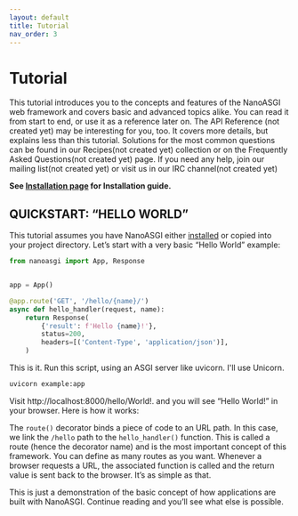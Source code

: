 ```yaml
---
layout: default
title: Tutorial
nav_order: 3
---
```

# Tutorial

This tutorial introduces you to the concepts and features of the NanoASGI web framework and covers basic and advanced topics alike. You can read it from start to end, or use it as a reference later on. The API Reference (not created yet) may be interesting for you, too. It covers more details, but explains less than this tutorial. Solutions for the most common questions can be found in our  Recipes(not created yet)  collection or on the  Frequently Asked Questions(not created yet)  page. If you need any help, join our  mailing list(not created yet)  or visit us in our  IRC channel(not created yet)

**See [Installation page](installation.md) for Installation guide.**

## QUICKSTART: “HELLO WORLD”

This tutorial assumes you have NanoASGI either  [installed](#installation)  or copied into your project directory. Let’s start with a very basic “Hello World” example:
```python
from nanoasgi import App, Response


app = App()

@app.route('GET', '/hello/{name}/')
async def hello_handler(request, name):
    return Response(
        {'result': f'Hello {name}!'},
        status=200,
        headers=[('Content-Type', 'application/json')],
    )
```
This is it. Run this script, using an ASGI server like uvicorn. I'll use Unicorn.
```bash
uvicorn example:app
```
Visit  http://localhost:8000/hello/World!.  and you will see “Hello World!” in your browser. Here is how it works:

The  `route()` decorator binds a piece of code to an URL path. In this case, we link the  `/hello`  path to the  `hello_handler()`  function. This is called a  route  (hence the decorator name) and is the most important concept of this framework. You can define as many routes as you want. Whenever a browser requests a URL, the associated function is called and the return value is sent back to the browser. It’s as simple as that.

This is just a demonstration of the basic concept of how applications are built with NanoASGI. Continue reading and you’ll see what else is possible.
